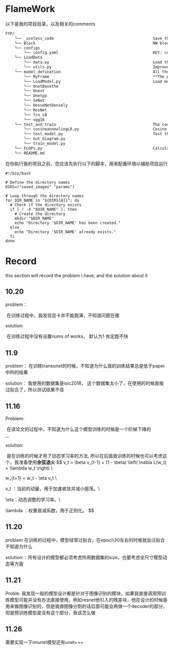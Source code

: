 # FlameWork

以下是我的项目目录，以及相关的comments
```markdown
FYP/
    └── _useless_code											Save the useless code, could ignore
    └── Block													NN block, if unnecessary, no change
    └── configs
        └── config.yaml											KEY: control the whole project params
    └── LoadData
        └── data.py												Load the data, controlled by the config.yaml
        └── utils.py											Improve the support function for data.py
    └── model_defination										All the model
        └── MyFrame												**The project model designned by myself**
        └── LoadModel.py										Load model function, controlled by configs.yaml
        └── UnetBasethe												
        └── Unext   													
        └── Unetpp  													
        └── SeNet   													
        └── DenseNetDensely 									
        └── ResNet														
        └── fcn_s8  													
        └── vgg16   													
    └── test_and_train											The code about test and train
        └── cosineannealingLR.py							    Cosine annealing function, return the lr
        └── test_model.py										Test the model
        └── out_diagram.py										
        └── train_model.py										
    └── FLOPs.py												Calculate the params count and calculate count
    └── README.md															

```

在你执行我的项目之前，您应该先执行以下的脚本，用来配置环境以辅助项目运行

```shell
#!/bin/bash

# Define the directory names
DIRS=("saved_images" "params")

# Loop through the directory names
for DIR_NAME in "${DIRS[@]}"; do
  # Check if the directory exists
  if [ ! -d "$DIR_NAME" ]; then
    # Create the directory
    mkdir "$DIR_NAME"
    echo "Directory '$DIR_NAME' has been created."
  else
    echo "Directory '$DIR_NAME' already exists."
  fi
done
```

# Record

this section will record the problem i have, and the solution about it

## 10.20

problem：

​	在训练过程中，我发现显卡并不能跑满，不知道问题在哪

solution:

​	在训练过程中没有设置nums of works， 默认为1 肯定跑不快

## 11.9

problem： 在训练transunet的时候，不知道为什么我的训练结果总是低于paper中所的结果

solution： 我使用的数据集是isic2018， 这个数据集太小了，在使用的时候直接过拟合了，所以测试结果不佳

## 11.16

Problem: 

​	在读论文的过程中，不知道为什么这个模型训练的时候是一个阶梯下降的

<img src="/Users/libingze/Desktop/Bizzarr_Code/FYP/imgs/resLr.png" alt="resLr" style="zoom:25%;" />

solution: 

​	是在训练的时候才用了动态学习率的方法, 所以在后面我训练的时候也可以考虑这个，我准备使用**余弦退火**
$$
v_t = \beta v_{t-1} + (1 - \beta) \left( \nabla L(w_t) + \lambda w_t \right)  \\

w_{t+1} = w_t - \eta v_t \\

 v_t ：当前的动量，用于加速收敛并减小振荡。\\

 \eta：动态调整的学习率。\\

\lambda ：权重衰减系数，用于正则化。
$$

## 11.20

problem 在训练的过程中，模型经常过拟合，在epoch30左右的时候就会过拟合不知道为什么

solution:：所有设计的模型都必须考虑所用数据集的size，也要考虑全尺寸模型动态等方面

## 11.21

Proble: 我发现一般的模型设计都是针对于图像识别的模块，如果我直接调用预训练模型可能并没有办法直接使用，例如resnet他引入的残差块，他在设计的时候是用来做图像识别的，但是我做图像分割的话后面可能会再做一个decoder的部分，但是预训练模型是没有这个部分，我该怎么做

## 11.26

需要实现一下nnunet模型还有unet+++